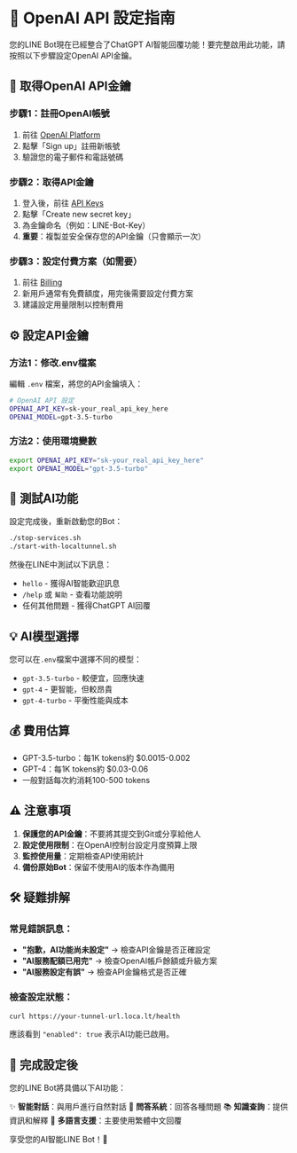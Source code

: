 # 🤖 OpenAI API 設定指南

您的LINE Bot現在已經整合了ChatGPT AI智能回覆功能！要完整啟用此功能，請按照以下步驟設定OpenAI API金鑰。

## 🔑 取得OpenAI API金鑰

### 步驟1：註冊OpenAI帳號
1. 前往 [OpenAI Platform](https://platform.openai.com/)
2. 點擊「Sign up」註冊新帳號
3. 驗證您的電子郵件和電話號碼

### 步驟2：取得API金鑰
1. 登入後，前往 [API Keys](https://platform.openai.com/api-keys)
2. 點擊「Create new secret key」
3. 為金鑰命名（例如：LINE-Bot-Key）
4. **重要**：複製並安全保存您的API金鑰（只會顯示一次）

### 步驟3：設定付費方案（如需要）
1. 前往 [Billing](https://platform.openai.com/account/billing/overview)
2. 新用戶通常有免費額度，用完後需要設定付費方案
3. 建議設定用量限制以控制費用

## ⚙️ 設定API金鑰

### 方法1：修改.env檔案
編輯 `.env` 檔案，將您的API金鑰填入：

```bash
# OpenAI API 設定
OPENAI_API_KEY=sk-your_real_api_key_here
OPENAI_MODEL=gpt-3.5-turbo
```

### 方法2：使用環境變數
```bash
export OPENAI_API_KEY="sk-your_real_api_key_here"
export OPENAI_MODEL="gpt-3.5-turbo"
```

## 🧪 測試AI功能

設定完成後，重新啟動您的Bot：

```bash
./stop-services.sh
./start-with-localtunnel.sh
```

然後在LINE中測試以下訊息：

- `hello` - 獲得AI智能歡迎訊息
- `/help` 或 `幫助` - 查看功能說明
- 任何其他問題 - 獲得ChatGPT AI回覆

## 💡 AI模型選擇

您可以在`.env`檔案中選擇不同的模型：

- `gpt-3.5-turbo` - 較便宜，回應快速
- `gpt-4` - 更智能，但較昂貴
- `gpt-4-turbo` - 平衡性能與成本

## 💰 費用估算

- GPT-3.5-turbo：每1K tokens約 $0.0015-0.002
- GPT-4：每1K tokens約 $0.03-0.06
- 一般對話每次約消耗100-500 tokens

## ⚠️ 注意事項

1. **保護您的API金鑰**：不要將其提交到Git或分享給他人
2. **設定使用限制**：在OpenAI控制台設定月度預算上限
3. **監控使用量**：定期檢查API使用統計
4. **備份原始Bot**：保留不使用AI的版本作為備用

## 🛠️ 疑難排解

### 常見錯誤訊息：

- **"抱歉，AI功能尚未設定"** → 檢查API金鑰是否正確設定
- **"AI服務配額已用完"** → 檢查OpenAI帳戶餘額或升級方案
- **"AI服務設定有誤"** → 檢查API金鑰格式是否正確

### 檢查設定狀態：
```bash
curl https://your-tunnel-url.loca.lt/health
```

應該看到 `"enabled": true` 表示AI功能已啟用。

## 🎉 完成設定後

您的LINE Bot將具備以下AI功能：

✨ **智能對話**：與用戶進行自然對話
🧠 **問答系統**：回答各種問題
📚 **知識查詢**：提供資訊和解釋
💬 **多語言支援**：主要使用繁體中文回覆

享受您的AI智能LINE Bot！🤖